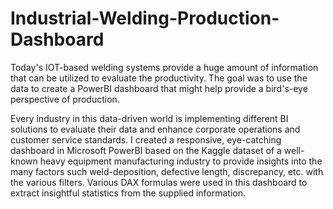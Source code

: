# Industrial-Welding-Production-Dashboard
Today's IOT-based welding systems provide a huge amount of information that can be utilized to evaluate the productivity. The goal was to use the data to create a PowerBI dashboard that might help provide a bird's-eye perspective of production.


Every industry in this data-driven world is implementing different BI solutions to evaluate their data and enhance corporate operations and customer service standards. I created a responsive, eye-catching dashboard in Microsoft PowerBI based on the Kaggle dataset of a well-known heavy equipment manufacturing industry to provide insights into the many factors such weld-deposition, defective length, discrepancy, etc. with the various filters. Various DAX formulas were used in this dashboard to extract insightful statistics from the supplied information.

